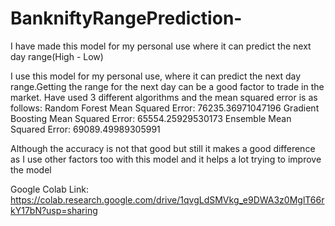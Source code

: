 # BankniftyRangePrediction-
I have made this model for my personal use where it can predict the next day range(High - Low)

I use this model for my personal use, where it can predict the next day range.Getting the range for the next day can be a good factor to trade in the market.
Have used 3 different algorithms and the mean squared error is as follows:
Random Forest Mean Squared Error: 76235.36971047196
Gradient Boosting Mean Squared Error: 65554.25929530173
Ensemble Mean Squared Error: 69089.49989305991

Although the accuracy is not that good but still it makes a good difference as I use other factors too with this model and it helps a lot
trying to improve the model

Google Colab Link: https://colab.research.google.com/drive/1qvgLdSMVkg_e9DWA3z0MglT66rkY17bN?usp=sharing
